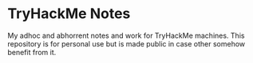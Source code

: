 # TryHackMe Notes

My adhoc and abhorrent notes and work for TryHackMe machines. This repository is for personal use but is made public in case other somehow benefit from it.